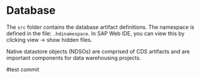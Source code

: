# Database
The `src` folder contains the database artifact definitions.
The namespace is defined in the file: `.hdinamespace`.
In SAP Web IDE, you can view this by clicking view -> show hidden files.

Native datastore objects (NDSOs) are comprised of CDS artifacts and are
important components for data warehousing projects.


#test commit  